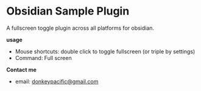 # Obsidian Sample Plugin

A fullscreen toggle plugin across all platforms for obsidian.

**usage**

- Mouse shortcuts: double click to toggle fullscreen (or triple by settings)
- Command: Full screen

**Contact me**

- email: donkeypacific@gmail.com

